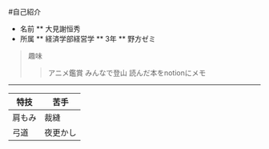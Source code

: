 #自己紹介
* 名前
** 大見謝恒秀
* 所属
** 経済学部経営学
** 3年
** 野方ゼミ

> 趣味
>> アニメ鑑賞
>> みんなで登山
>> 読んだ本をnotionにメモ

***
|特技   | 苦手     |
|-------|----------|
|肩もみ | 裁縫     |
|弓道   | 夜更かし |
